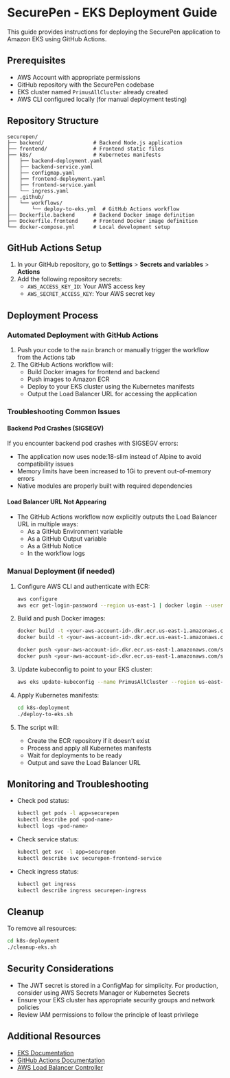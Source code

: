 # SecurePen - EKS Deployment Guide

This guide provides instructions for deploying the SecurePen application to Amazon EKS using GitHub Actions.

## Prerequisites

- AWS Account with appropriate permissions
- GitHub repository with the SecurePen codebase
- EKS cluster named `PrimusAllCluster` already created
- AWS CLI configured locally (for manual deployment testing)

## Repository Structure

```
securepen/
├── backend/                # Backend Node.js application
├── frontend/               # Frontend static files
├── k8s/                    # Kubernetes manifests
│   ├── backend-deployment.yaml
│   ├── backend-service.yaml
│   ├── configmap.yaml
│   ├── frontend-deployment.yaml
│   ├── frontend-service.yaml
│   └── ingress.yaml
├── .github/
│   └── workflows/
│       └── deploy-to-eks.yml  # GitHub Actions workflow
├── Dockerfile.backend      # Backend Docker image definition
├── Dockerfile.frontend     # Frontend Docker image definition
└── docker-compose.yml      # Local development setup
```

## GitHub Actions Setup

1. In your GitHub repository, go to **Settings** > **Secrets and variables** > **Actions**
2. Add the following repository secrets:
   - `AWS_ACCESS_KEY_ID`: Your AWS access key
   - `AWS_SECRET_ACCESS_KEY`: Your AWS secret key

## Deployment Process

### Automated Deployment with GitHub Actions

1. Push your code to the `main` branch or manually trigger the workflow from the Actions tab
2. The GitHub Actions workflow will:
   - Build Docker images for frontend and backend
   - Push images to Amazon ECR
   - Deploy to your EKS cluster using the Kubernetes manifests
   - Output the Load Balancer URL for accessing the application

### Troubleshooting Common Issues

#### Backend Pod Crashes (SIGSEGV)
If you encounter backend pod crashes with SIGSEGV errors:
- The application now uses node:18-slim instead of Alpine to avoid compatibility issues
- Memory limits have been increased to 1Gi to prevent out-of-memory errors
- Native modules are properly built with required dependencies

#### Load Balancer URL Not Appearing
- The GitHub Actions workflow now explicitly outputs the Load Balancer URL in multiple ways:
  - As a GitHub Environment variable
  - As a GitHub Output variable
  - As a GitHub Notice
  - In the workflow logs

### Manual Deployment (if needed)

1. Configure AWS CLI and authenticate with ECR:
   ```bash
   aws configure
   aws ecr get-login-password --region us-east-1 | docker login --username AWS --password-stdin <your-aws-account-id>.dkr.ecr.us-east-1.amazonaws.com
   ```

2. Build and push Docker images:
   ```bash
   docker build -t <your-aws-account-id>.dkr.ecr.us-east-1.amazonaws.com/securepen:backend-latest -f Dockerfile.backend .
   docker build -t <your-aws-account-id>.dkr.ecr.us-east-1.amazonaws.com/securepen:frontend-latest -f Dockerfile.frontend .
   
   docker push <your-aws-account-id>.dkr.ecr.us-east-1.amazonaws.com/securepen:backend-latest
   docker push <your-aws-account-id>.dkr.ecr.us-east-1.amazonaws.com/securepen:frontend-latest
   ```

3. Update kubeconfig to point to your EKS cluster:
   ```bash
   aws eks update-kubeconfig --name PrimusAllCluster --region us-east-1
   ```

4. Apply Kubernetes manifests:
   ```bash
   cd k8s-deployment
   ./deploy-to-eks.sh
   ```

5. The script will:
   - Create the ECR repository if it doesn't exist
   - Process and apply all Kubernetes manifests
   - Wait for deployments to be ready
   - Output and save the Load Balancer URL

## Monitoring and Troubleshooting

- Check pod status:
  ```bash
  kubectl get pods -l app=securepen
  kubectl describe pod <pod-name>
  kubectl logs <pod-name>
  ```

- Check service status:
  ```bash
  kubectl get svc -l app=securepen
  kubectl describe svc securepen-frontend-service
  ```

- Check ingress status:
  ```bash
  kubectl get ingress
  kubectl describe ingress securepen-ingress
  ```

## Cleanup

To remove all resources:
```bash
cd k8s-deployment
./cleanup-eks.sh
```

## Security Considerations

- The JWT secret is stored in a ConfigMap for simplicity. For production, consider using AWS Secrets Manager or Kubernetes Secrets
- Ensure your EKS cluster has appropriate security groups and network policies
- Review IAM permissions to follow the principle of least privilege

## Additional Resources

- [EKS Documentation](https://docs.aws.amazon.com/eks/latest/userguide/what-is-eks.html)
- [GitHub Actions Documentation](https://docs.github.com/en/actions)
- [AWS Load Balancer Controller](https://kubernetes-sigs.github.io/aws-load-balancer-controller/latest/)

